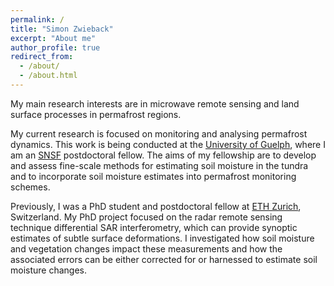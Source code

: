 ```yaml
---
permalink: /
title: "Simon Zwieback"
excerpt: "About me"
author_profile: true
redirect_from: 
  - /about/
  - /about.html
---
```


My main research interests are in microwave remote sensing and land surface processes in permafrost regions.

My current research is focused on monitoring and analysing permafrost dynamics. This work is being conducted at the [University of Guelph](https://www.uoguelph.ca/), where I am an [SNSF](http://www.snf.ch/en/Pages/default.aspx) postdoctoral fellow. The aims of my fellowship are to develop and assess fine-scale methods for estimating soil moisture in the tundra and to incorporate soil moisture estimates into permafrost monitoring schemes. 

Previously, I was a PhD student and postdoctoral fellow at [ETH Zurich](http://www.eo.ifu.ethz.ch/), Switzerland. My PhD project focused on the radar remote sensing technique differential SAR interferometry, which can provide synoptic estimates of subtle surface deformations. I investigated how soil moisture and vegetation changes impact these measurements and how the associated errors can be either corrected for or harnessed to estimate soil moisture changes. 